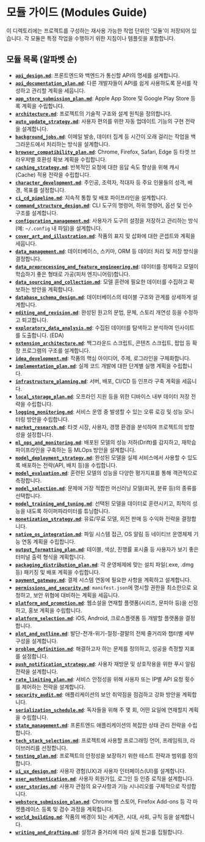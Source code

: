 # 모듈 가이드 (Modules Guide)

이 디렉토리에는 프로젝트를 구성하는 재사용 가능한 작업 단위인 '모듈'이 저장되어 있습니다. 각 모듈은 특정 작업을 수행하기 위한 지침이나 템플릿을 포함합니다.

## 모듈 목록 (알파벳 순)

- **[`api_design.md`](./api_design.md)**: 프론트엔드와 백엔드가 통신할 API의 명세를 설계합니다.
- **[`api_documentation_plan.md`](./api_documentation_plan.md)**: 다른 개발자들이 API를 쉽게 사용하도록 문서를 작성하고 관리할 계획을 세웁니다.
- **[`app_store_submission_plan.md`](./app_store_submission_plan.md)**: Apple App Store 및 Google Play Store 등록 계획을 수립합니다.
- **[`architecture.md`](./architecture.md)**: 프로젝트의 기술적 구조와 설계 원칙을 정의합니다.
- **[`auto_update_strategy.md`](./auto_update_strategy.md)**: 사용자 편의를 위한 자동 업데이트 기능의 구현 전략을 설계합니다.
- **[`background_jobs.md`](./background_jobs.md)**: 이메일 발송, 데이터 집계 등 시간이 오래 걸리는 작업을 백그라운드에서 처리하는 방식을 설계합니다.
- **[`browser_compatibility_plan.md`](./browser_compatibility_plan.md)**: Chrome, Firefox, Safari, Edge 등 타겟 브라우저별 호환성 확보 계획을 수립합니다.
- **[`caching_strategy.md`](./caching_strategy.md)**: 반복적인 요청에 대한 응답 속도 향상을 위해 캐시(Cache) 적용 전략을 수립합니다.
- **[`character_development.md`](./character_development.md)**: 주인공, 조력자, 적대자 등 주요 인물들의 성격, 배경, 목표를 설정합니다.
- **[`ci_cd_pipeline.md`](./ci_cd_pipeline.md)**: 지속적 통합 및 배포 파이프라인을 설계합니다.
- **[`command_structure_design.md`](./command_structure_design.md)**: CLI 도구의 명령어, 하위 명령어, 옵션 및 인수 구조를 설계합니다.
- **[`configuration_management.md`](./configuration_management.md)**: 사용자가 도구의 설정을 저장하고 관리하는 방식(예: `~/.config` 내 파일)을 설계합니다.
- **[`cover_art_and_illustration.md`](./cover_art_and_illustration.md)**: 작품의 표지 및 삽화에 대한 콘셉트와 계획을 세웁니다.
- **[`data_management.md`](./data_management.md)**: 데이터베이스, 스키마, ORM 등 데이터 처리 및 저장 방식을 결정합니다.
- **[`data_preprocessing_and_feature_engineering.md`](./data_preprocessing_and_feature_engineering.md)**: 데이터를 정제하고 모델이 학습하기 좋은 형태로 가공(피처 엔지니어링)합니다.
- **[`data_sourcing_and_collection.md`](./data_sourcing_and_collection.md)**: 모델 훈련에 필요한 데이터를 수집하고 확보하는 방안을 계획합니다.
- **[`database_schema_design.md`](./database_schema_design.md)**: 데이터베이스의 테이블 구조와 관계를 상세하게 설계합니다.
- **[`editing_and_revision.md`](./editing_and_revision.md)**: 완성된 원고의 문법, 문체, 스토리 개연성 등을 수정하고 퇴고합니다.
- **[`exploratory_data_analysis.md`](./exploratory_data_analysis.md)**: 수집된 데이터를 탐색하고 분석하여 인사이트를 도출합니다. (EDA)
- **[`extension_architecture.md`](./extension_architecture.md)**: 백그라운드 스크립트, 콘텐츠 스크립트, 팝업 등 확장 프로그램의 구조를 설계합니다.
- **[`idea_development.md`](./idea_development.md)**: 작품의 핵심 아이디어, 주제, 로그라인을 구체화합니다.
- **[`implementation_plan.md`](./implementation_plan.md)**: 실제 코드 개발에 대한 단계별 실행 계획을 수립합니다.
- **[`infrastructure_planning.md`](./infrastructure_planning.md)**: 서버, 배포, CI/CD 등 인프라 구축 계획을 세웁니다.
- **[`local_storage_plan.md`](./local_storage_plan.md)**: 오프라인 지원 등을 위한 디바이스 내부 데이터 저장 전략을 수립합니다.
- **[`logging_monitoring.md`](./logging_monitoring.md)**: 서비스 운영 중 발생할 수 있는 오류 로깅 및 성능 모니터링 방안을 수립합니다.
- **[`market_research.md`](./market_research.md)**: 타겟 시장, 사용자, 경쟁 환경을 분석하여 프로젝트의 방향성을 설정합니다.
- **[`ml_ops_and_monitoring.md`](./ml_ops_and_monitoring.md)**: 배포된 모델의 성능 저하(Drift)를 감지하고, 재학습 파이프라인을 구축하는 등 MLOps 방안을 설계합니다.
- **[`model_deployment_strategy.md`](./model_deployment_strategy.md)**: 완성된 모델을 실제 서비스에서 사용할 수 있도록 배포하는 전략(API, 배치 등)을 수립합니다.
- **[`model_evaluation.md`](./model_evaluation.md)**: 훈련된 모델의 성능을 다양한 평가지표를 통해 객관적으로 측정합니다.
- **[`model_selection.md`](./model_selection.md)**: 문제에 가장 적합한 머신러닝 모델(회귀, 분류 등)의 종류를 선택합니다.
- **[`model_training_and_tuning.md`](./model_training_and_tuning.md)**: 선택된 모델을 데이터로 훈련시키고, 최적의 성능을 내도록 하이퍼파라미터를 튜닝합니다.
- **[`monetization_strategy.md`](./monetization_strategy.md)**: 유료/무료 모델, 외전 판매 등 수익화 전략을 결정합니다.
- **[`native_os_integration.md`](./native_os_integration.md)**: 파일 시스템 접근, OS 알림 등 네이티브 운영체제 기능 연동 계획을 수립합니다.
- **[`output_formatting_plan.md`](./output_formatting_plan.md)**: 테이블, 색상, 진행률 표시줄 등 사용자가 보기 좋은 터미널 출력 형식을 계획합니다.
- **[`packaging_distribution_plan.md`](./packaging_distribution_plan.md)**: 각 운영체제에 맞는 설치 파일(.exe, .dmg 등) 패키징 및 배포 계획을 수립합니다.
- **[`payment_gateway.md`](./payment_gateway.md)**: 결제 시스템 연동에 필요한 사항을 계획하고 설계합니다.
- **[`permissions_and_security.md`](./permissions_and_security.md)**: `manifest.json`에 명시할 권한을 최소한으로 요청하고, 보안 위협에 대비하는 계획을 세웁니다.
- **[`platform_and_promotion.md`](./platform_and_promotion.md)**: 웹소설을 연재할 플랫폼(시리즈, 문피아 등)을 선정하고, 홍보 계획을 수립합니다.
- **[`platform_selection.md`](./platform_selection.md)**: iOS, Android, 크로스플랫폼 등 개발할 플랫폼을 결정합니다.
- **[`plot_and_outline.md`](./plot_and_outline.md)**: 발단-전개-위기-절정-결말의 전체 줄거리와 챕터별 세부 구성을 설계합니다.
- **[`problem_definition.md`](./problem_definition.md)**: 해결하고자 하는 문제를 정의하고, 성공을 측정할 지표를 설정합니다.
- **[`push_notification_strategy.md`](./push_notification_strategy.md)**: 사용자 재방문 및 상호작용을 위한 푸시 알림 전략을 설계합니다.
- **[`rate_limiting_plan.md`](./rate_limiting_plan.md)**: 서비스 안정성을 위해 사용자 또는 IP별 API 요청 횟수를 제어하는 전략을 설계합니다.
- **[`security_audit.md`](./security_audit.md)**: 애플리케이션의 보안 취약점을 점검하고 강화 방안을 계획합니다.
- **[`serialization_schedule.md`](./serialization_schedule.md)**: 독자들을 위해 주 몇 회, 어떤 요일에 연재할지 계획을 수립합니다.
- **[`state_management.md`](./state_management.md)**: 프론트엔드 애플리케이션의 복잡한 상태 관리 전략을 수립합니다.
- **[`tech_stack_selection.md`](./tech_stack_selection.md)**: 프로젝트에 사용할 프로그래밍 언어, 프레임워크, 라이브러리를 선정합니다.
- **[`testing_plan.md`](./testing_plan.md)**: 프로젝트의 안정성을 보장하기 위한 테스트 전략과 범위를 정의합니다.
- **[`ui_ux_design.md`](./ui_ux_design.md)**: 사용자 경험(UX)과 사용자 인터페이스(UI)를 설계합니다.
- **[`user_authentication.md`](./user_authentication.md)**: 사용자 회원가입, 로그인 등 인증 로직을 설계합니다.
- **[`user_stories.md`](./user_stories.md)**: 사용자 관점의 요구사항과 기능 시나리오를 구체적으로 작성합니다.
- **[`webstore_submission_plan.md`](./webstore_submission_plan.md)**: Chrome 웹 스토어, Firefox Add-ons 등 각 마켓플레이스 등록 및 검수 과정을 계획합니다.
- **[`world_building.md`](./world_building.md)**: 작품의 배경이 되는 세계관, 시대, 사회, 규칙 등을 설계합니다.
- **[`writing_and_drafting.md`](./writing_and_drafting.md)**: 설정과 줄거리에 따라 실제 원고를 집필합니다.
